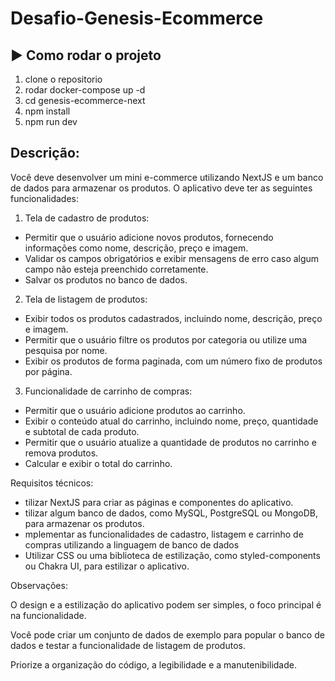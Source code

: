 # Desafio-Genesis-Ecommerce

## ▶ Como rodar o projeto

1. clone o repositorio
2. rodar docker-compose up -d
3. cd genesis-ecommerce-next
4. npm install
5. npm run dev

## Descrição:

Você deve desenvolver um mini e-commerce utilizando NextJS e um banco de dados para armazenar os produtos. O aplicativo deve ter as seguintes funcionalidades:

1. Tela de cadastro de produtos:

- Permitir que o usuário adicione novos produtos, fornecendo informações como nome, descrição, preço e imagem.
- Validar os campos obrigatórios e exibir mensagens de erro caso algum campo não esteja preenchido corretamente.
- Salvar os produtos no banco de dados.

2. Tela de listagem de produtos:

- Exibir todos os produtos cadastrados, incluindo nome, descrição, preço e imagem.
- Permitir que o usuário filtre os produtos por categoria ou utilize uma pesquisa por nome.
- Exibir os produtos de forma paginada, com um número fixo de produtos por página.

3. Funcionalidade de carrinho de compras:

- Permitir que o usuário adicione produtos ao carrinho.
- Exibir o conteúdo atual do carrinho, incluindo nome, preço, quantidade e subtotal de cada produto.
- Permitir que o usuário atualize a quantidade de produtos no carrinho e remova produtos.
- Calcular e exibir o total do carrinho.

Requisitos técnicos:
- tilizar NextJS para criar as páginas e componentes do aplicativo.
- tilizar algum banco de dados, como MySQL, PostgreSQL ou MongoDB, para armazenar os produtos.
- mplementar as funcionalidades de cadastro, listagem e carrinho de compras utilizando a linguagem de banco de dados
- Utilizar CSS ou uma biblioteca de estilização, como styled-components ou Chakra UI, para estilizar o aplicativo.

Observações:

O design e a estilização do aplicativo podem ser simples, o foco principal é na funcionalidade.

Você pode criar um conjunto de dados de exemplo para popular o banco de dados e testar a funcionalidade de listagem de produtos.

Priorize a organização do código, a legibilidade e a manutenibilidade.
